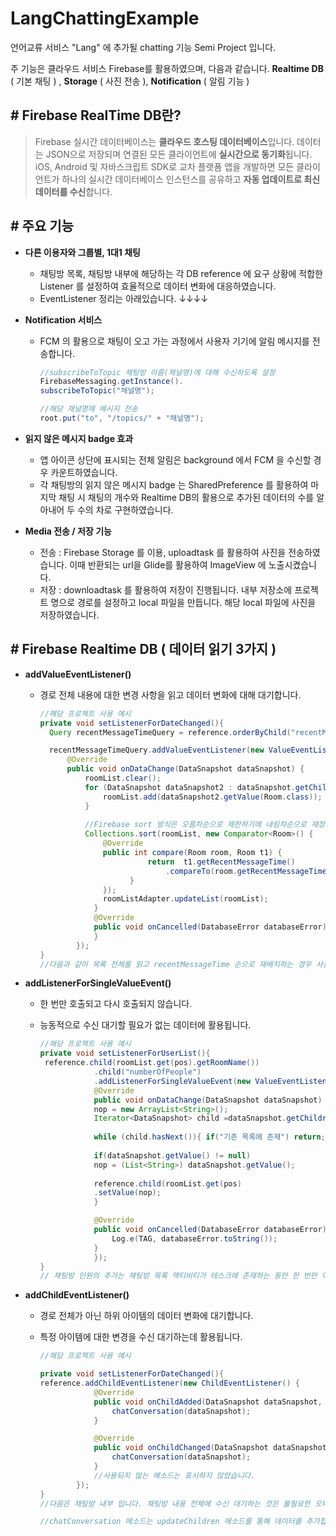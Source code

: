 # LangChattingExample

언어교류 서비스 "Lang" 에 추가될 chatting 기능 Semi Project 입니다.

주 기능은 클라우드 서비스 Firebase를 활용하였으며, 다음과 같습니다.  **Realtime DB** ( 기본 채팅 ) , **Storage** ( 사진 전송 ), **Notification** ( 알림 기능 )



## # Firebase RealTime DB란?

> Firebase 실시간 데이터베이스는 **클라우드 호스팅 데이터베이스**입니다. 데이터는 JSON으로 저장되며 연결된 모든 클라이언트에 **실시간으로 동기화**됩니다. iOS, Android 및 자바스크립트 SDK로 교차 플랫폼 앱을 개발하면 모든 클라이언트가 하나의 실시간 데이터베이스 인스턴스를 공유하고 **자동 업데이트로 최신 데이터를 수신**합니다.



## # 주요 기능

* **다른 이용자와 그룹별, 1대1 채팅**

  * 채팅방 목록, 채팅방 내부에 해당하는 각 DB reference 에 요구 상황에 적합한 Listener 를 설정하여 효율적으로 데이터 변화에 대응하였습니다.
  * EventListener 정리는 아래있습니다.  ↓↓↓↓

* **Notification 서비스**

  * FCM 의 활용으로 채팅이 오고 가는 과정에서 사용자 기기에 알림 메시지를 전송합니다.

    ````java
    //subscribeToTopic 채팅방 이름(채널명)에 대해 수신하도록 설정
    FirebaseMessaging.getInstance().
    subscribeToTopic("채널명");

    //해당 채널명에 메시지 전송
    root.put("to", "/topics/" + "채널명");
    ````

* **읽지 않은 메시지 badge 효과**

  * 앱 아이콘 상단에 표시되는 전체 알림은 background 에서 FCM 을 수신할 경우 카운트하였습니다.
  * 각 채팅방의 읽지 않은 메시지 badge 는 SharedPreference 를 활용하여 마지막 채팅 시 채팅의 개수와 Realtime DB의 활용으로 추가된 데이터의 수를 알아내어 두 수의 차로 구현하였습니다.

* **Media 전송 / 저장 기능**

  * 전송 : Firebase Storage 를 이용, uploadtask 를 활용하여 사진을 전송하였습니다. 이때 반환되는 url을 Glide를 활용하여 ImageView 에 노출시켰습니다.
  * 저장 : downloadtask 를 활용하여 저장이 진행됩니다. 내부 저장소에 프로젝트 명으로 경로를 설정하고 local 파일을 만듭니다. 해당 local 파일에 사진을 저장하였습니다.



## # Firebase Realtime DB ( 데이터 읽기 3가지 )

* **addValueEventListener()**

  * 경로 전체 내용에 대한 변경 사항을 읽고 데이터 변화에 대해 대기합니다.

    ````java
    //해당 프로젝트 사용 예시
    private void setListenerForDateChanged(){
      Query recentMessageTimeQuery = reference.orderByChild("recentMessageTime");

      recentMessageTimeQuery.addValueEventListener(new ValueEventListener() {
          @Override
          public void onDataChange(DataSnapshot dataSnapshot) {
              roomList.clear();
              for (DataSnapshot dataSnapshot2 : dataSnapshot.getChildren()) {
                  roomList.add(dataSnapshot2.getValue(Room.class));
              }
              
              //Firebase sort 방식은 오름차순으로 제한하기에 내림차순으로 재정렬합니다.
              Collections.sort(roomList, new Comparator<Room>() {
                  @Override
                  public int compare(Room room, Room t1) {
                            return  t1.getRecentMessageTime()
                                .compareTo(room.getRecentMessageTime());
                        }
                  });
                  roomListAdapter.updateList(roomList);
                }
                @Override
                public void onCancelled(DatabaseError databaseError) {
                }
            });
    }
    //다음과 같이 목록 전체를 읽고 recentMessageTime 순으로 재배치하는 경우 사용됩니다.
    ````

* **addListenerForSingleValueEvent()**

  * 한 번만 호출되고 다시 호출되지 않습니다.

  * 능동적으로 수신 대기할 필요가 없는 데이터에 활용됩니다.

    ````java
    //해당 프로젝트 사용 예시
    private void setListenerForUserList(){
     reference.child(roomList.get(pos).getRoomName())
                .child("numberOfPeople")
                .addListenerForSingleValueEvent(new ValueEventListener() {
                @Override
                public void onDataChange(DataSnapshot dataSnapshot) {
                nop = new ArrayList<String>();
    			Iterator<DataSnapshot> child =dataSnapshot.getChildren().iterator();
    			
                while (child.hasNext()){ if("기존 목록에 존재") return;}   
                
                if(dataSnapshot.getValue() != null)
                nop = (List<String>) dataSnapshot.getValue();
                  
                reference.child(roomList.get(pos)                                                                                                  			   .getRoomName()).child("numberOfPeople")
                .setValue(nop);
                }

                @Override
                public void onCancelled(DatabaseError databaseError) {
    				Log.e(TAG, databaseError.toString());
                }
                });
    }
    // 채팅방 인원의 추가는 채팅방 목록 액티비티가 테스크에 존재하는 동안 한 번만 이루어지면 되기에 다음과 같이 사용됩니다.
    ````

* **addChildEventListener()**

  * 경로 전체가 아닌 하위 아이템의 데이터 변화에 대기합니다.

  * 특정 아이템에 대한 변경을 수신 대기하는데 활용됩니다.

    ````java
    //해당 프로젝트 사용 예시

    private void setListenerForDateChanged(){
    reference.addChildEventListener(new ChildEventListener() {
                @Override
                public void onChildAdded(DataSnapshot dataSnapshot, String s) {
                    chatConversation(dataSnapshot);
                }

                @Override
                public void onChildChanged(DataSnapshot dataSnapshot, String s) {
                    chatConversation(dataSnapshot);
                }
          		//사용되지 않는 메소드는 표시하지 않았습니다.
            });
    }
    //다음은 채팅방 내부 입니다. 채팅방 내용 전체에 수신 대기하는 것은 불필요한 오버헤드가 발생하게 됩니다. 때문에 추가되는 하나의 채팅 object 에만 수신하도록 addChildEventListener()를 사용합니다.

    //chatConversation 메소드는 updateChildren 메소드를 통해 데이터를 추가합니다.
    ````



 

